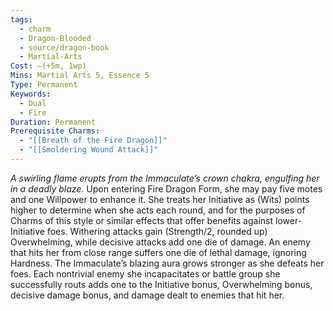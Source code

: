 ```yaml
---
tags:
  - charm
  - Dragon-Blooded
  - source/dragon-book
  - Martial-Arts
Cost: —(+5m, 1wp)
Mins: Martial Arts 5, Essence 5
Type: Permanent
Keywords:
  - Dual
  - Fire
Duration: Permanent
Prerequisite Charms:
  - "[[Breath of the Fire Dragon]]"
  - "[[Smoldering Wound Attack]]"
---
```

*A swirling flame erupts from the Immaculate’s crown chakra, engulfing her in a deadly blaze.*
Upon entering Fire Dragon Form, she may pay five motes and one Willpower to enhance it. She treats her Initiative as (Wits) points higher to determine when she acts each round, and for the purposes of Charms of this style or similar effects that offer benefits against lower-Initiative foes. Withering attacks gain (Strength/2, rounded up) Overwhelming, while decisive attacks add one die of damage. An enemy that hits her from close range suffers one die of lethal damage, ignoring Hardness. The Immaculate’s blazing aura grows stronger as she defeats her foes. Each nontrivial enemy she incapacitates or battle group she successfully routs adds one to the Initiative bonus, Overwhelming bonus, decisive damage bonus, and damage dealt to enemies that hit her.